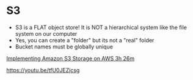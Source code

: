 # S3
- S3 is a FLAT object store!  It is NOT a hierarchical system like the file system on our computer
- Yes, you can create a "folder" but its not a "real" folder
- Bucket names must be globally unique

[Implementing Amazon S3 Storage on AWS 3h 26m](https://app.pluralsight.com/library/courses/aws-s3-implementing/table-of-contents)

https://youtu.be/tfU0JEZjcsg
